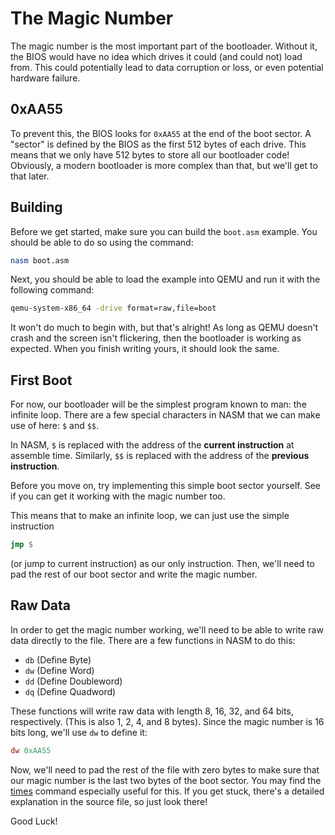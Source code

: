 # The Magic Number

The magic number is the most important part of the
bootloader. Without it, the BIOS would have no idea
which drives it could (and could not) load from. This
could potentially lead to data corruption or loss, or
even potential hardware failure.

## 0xAA55

To prevent this, the BIOS looks for `0xAA55` at the
end of the boot sector. A "sector" is defined by the
BIOS as the first 512 bytes of each drive. This means
that we only have 512 bytes to store all our bootloader
code! Obviously, a modern bootloader is more complex
than that, but we'll get to that later.

## Building

Before we get started, make sure you can build the
`boot.asm` example. You should be able to do so using
the command:

```sh
nasm boot.asm
```

Next, you should be able to load the example into
QEMU and run it with the following command:

```sh
qemu-system-x86_64 -drive format=raw,file=boot
```

It won't do much to begin with, but that's alright!
As long as QEMU doesn't crash and the screen isn't
flickering, then the bootloader is working as
expected. When you finish writing yours, it should
look the same.

## First Boot

For now, our bootloader will be the simplest program
known to man: the infinite loop. There are a few
special characters in NASM that we can make use of
here: `$` and `$$`.

In NASM, `$` is replaced with the address of the
**current instruction** at assemble time. Similarly,
`$$` is replaced with the address of the **previous
instruction**.

Before you move on, try implementing this simple boot
sector yourself. See if you can get it working with the
magic number too.

This means that to make an infinite loop, we can just
use the simple instruction

```asm
jmp $
```

(or jump to current instruction) as our only
instruction. Then, we'll need to pad the rest of our
boot sector and write the magic number.

## Raw Data

In order to get the magic number working, we'll need
to be able to write raw data directly to the file.
There are a few functions in NASM to do this:

* `db` (Define Byte)
* `dw` (Define Word)
* `dd` (Define Doubleword)
* `dq` (Define Quadword)

These functions will write raw data with length 8,
16, 32, and 64 bits, respectively. (This is also
1, 2, 4, and 8 bytes). Since the magic number is 16
bits long, we'll use `dw` to define it:

```asm
dw 0xAA55
```

Now, we'll need to pad the rest of the file with zero
bytes to make sure that our magic number is the last two
bytes of the boot sector. You may find the 
[times](https://nasm.us/doc/nasmdoc3.html) command 
especially useful for this. If you get stuck, there's a
detailed explanation in the source file, so just look
there!

Good Luck!